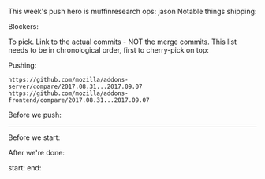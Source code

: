 This week's push hero is muffinresearch
ops: jason
Notable things shipping:


Blockers:



To pick.  Link to the actual commits - NOT the merge commits.  This list needs
to be in chronological order, first to cherry-pick on top:



Pushing:

    https://github.com/mozilla/addons-server/compare/2017.08.31...2017.09.07
    https://github.com/mozilla/addons-frontend/compare/2017.08.31...2017.09.07


Before we push:

-------------------------------------------------------------------------------
Before we start:


After we're done:


start:
end:




